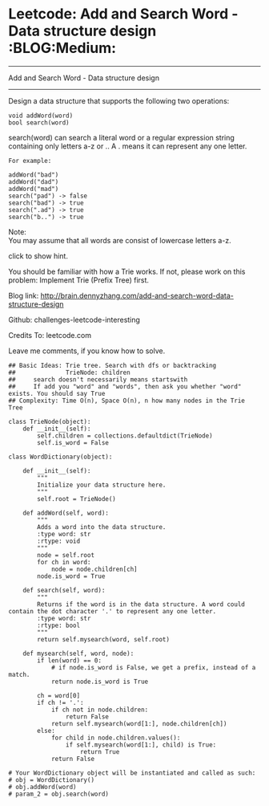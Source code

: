 # Leetcode: Add and Search Word - Data structure design     :BLOG:Medium:


---

Add and Search Word - Data structure design  

---

Design a data structure that supports the following two operations:  

    void addWord(word)
    bool search(word)

search(word) can search a literal word or a regular expression string containing only letters a-z or .. A . means it can represent any one letter.  

    For example:
    
    addWord("bad")
    addWord("dad")
    addWord("mad")
    search("pad") -> false
    search("bad") -> true
    search(".ad") -> true
    search("b..") -> true

Note:  
You may assume that all words are consist of lowercase letters a-z.  

click to show hint.  

You should be familiar with how a Trie works. If not, please work on this problem: Implement Trie (Prefix Tree) first.  

Blog link: <http://brain.dennyzhang.com/add-and-search-word-data-structure-design>  

Github: challenges-leetcode-interesting  

Credits To: leetcode.com  

Leave me comments, if you know how to solve.  

    ## Basic Ideas: Trie tree. Search with dfs or backtracking
    ##              TrieNode: children
    ##     search doesn't necessarily means startswith
    ##     If add you "word" and "words", then ask you whether "word" exists. You should say True
    ## Complexity: Time O(n), Space O(n), n how many nodes in the Trie Tree
    
    class TrieNode(object):
        def __init__(self):
            self.children = collections.defaultdict(TrieNode)
            self.is_word = False
    
    class WordDictionary(object):
    
        def __init__(self):
            """
            Initialize your data structure here.
            """
            self.root = TrieNode()
    
        def addWord(self, word):
            """
            Adds a word into the data structure.
            :type word: str
            :rtype: void
            """
            node = self.root
            for ch in word:
                node = node.children[ch]
            node.is_word = True
    
        def search(self, word):
            """
            Returns if the word is in the data structure. A word could contain the dot character '.' to represent any one letter.
            :type word: str
            :rtype: bool
            """
            return self.mysearch(word, self.root)
    
        def mysearch(self, word, node):
            if len(word) == 0:
                # if node.is_word is False, we get a prefix, instead of a match.
                return node.is_word is True
    
            ch = word[0]
            if ch != '.':
                if ch not in node.children:
                    return False
                return self.mysearch(word[1:], node.children[ch])
            else:
                for child in node.children.values():
                    if self.mysearch(word[1:], child) is True:
                        return True
                return False
    
    # Your WordDictionary object will be instantiated and called as such:
    # obj = WordDictionary()
    # obj.addWord(word)
    # param_2 = obj.search(word)